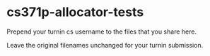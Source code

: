 cs371p-allocator-tests
======================

Prepend your turnin cs username to the files that you share here.

Leave the original filenames unchanged for your turnin submission.
